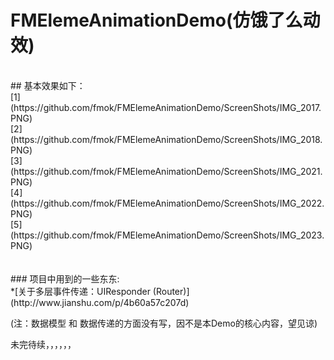 # FMElemeAnimationDemo(仿饿了么动效)
<br>
## 基本效果如下：
<br>
[1](https://github.com/fmok/FMElemeAnimationDemo/ScreenShots/IMG_2017.PNG)<br>
[2](https://github.com/fmok/FMElemeAnimationDemo/ScreenShots/IMG_2018.PNG)<br>
[3](https://github.com/fmok/FMElemeAnimationDemo/ScreenShots/IMG_2021.PNG)<br>
[4](https://github.com/fmok/FMElemeAnimationDemo/ScreenShots/IMG_2022.PNG)<br>
[5](https://github.com/fmok/FMElemeAnimationDemo/ScreenShots/IMG_2023.PNG)<br>

<br>
<br>
### 项目中用到的一些东东: 
<br>
*[关于多层事件传递：UIResponder (Router)](http://www.jianshu.com/p/4b60a57c207d) <br>

(注：数据模型 和 数据传递的方面没有写，因不是本Demo的核心内容，望见谅)<br>

未完待续，，，，，，
